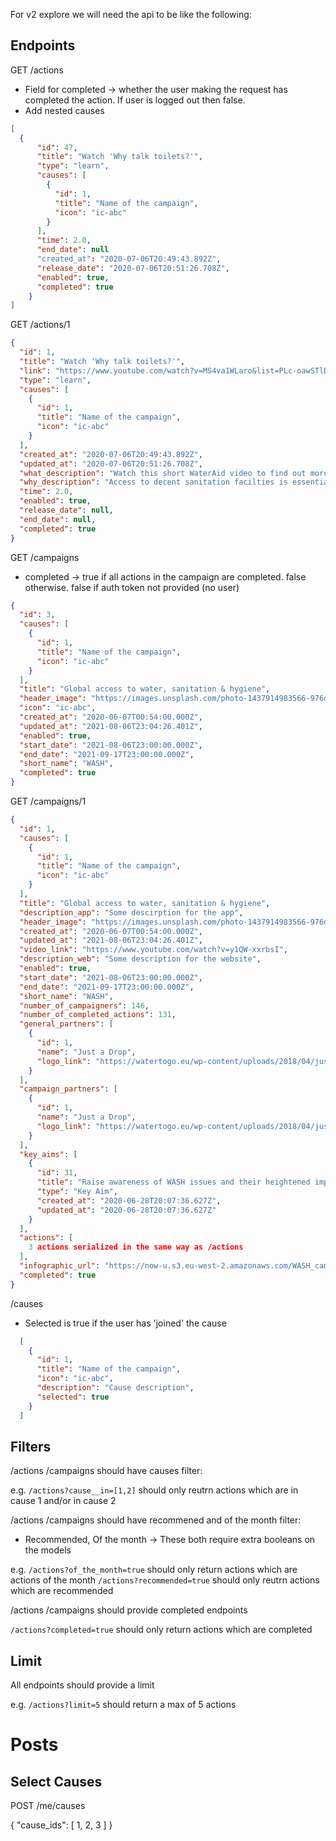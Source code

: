 For v2 explore we will need the api to be like the following:

## Endpoints

GET /actions 

- Field for completed -> whether the user making the request has completed the action. If user is logged out then false.
- Add nested causes

```json
[
  {
      "id": 47,
      "title": "Watch 'Why talk toilets?'",
      "type": "learn",
      "causes": [
        {
          "id": 1,
          "title": "Name of the campaign",
          "icon": "ic-abc"
        }
      ],
      "time": 2.0,
      "end_date": null
      "created_at": "2020-07-06T20:49:43.892Z",
      "release_date": "2020-07-06T20:51:26.708Z",
      "enabled": true,
      "completed": true
    }
]
```

GET /actions/1

```json
{
  "id": 1,
  "title": "Watch 'Why talk toilets?'",
  "link": "https://www.youtube.com/watch?v=MS4va1WLaro&list=PLc-oawSTlDS1PfrZZVSRDs4s1nPcVeaEM&index=8",
  "type": "learn",
  "causes": [
    {
      "id": 1,
      "title": "Name of the campaign",
      "icon": "ic-abc"
    }
  ],
  "created_at": "2020-07-06T20:49:43.892Z",
  "updated_at": "2020-07-06T20:51:26.708Z",
  "what_description": "Watch this short WaterAid video to find out more about access to decent toilets and the impacts of poor sanitation facilities.",
  "why_description": "Access to decent sanitation facilties is essential for almost every aspect of life. By learning more about the issue we will be in a stronger position to advocate for universal access to WASH and to take effective action.",
  "time": 2.0,
  "enabled": true,
  "release_date": null,
  "end_date": null,
  "completed": true
}
```

GET /campaigns

- completed -> true if all actions in the campaign are completed. false otherwise. false if auth token not provided (no user)

```json
{
  "id": 3,
  "causes": [
    {
      "id": 1,
      "title": "Name of the campaign",
      "icon": "ic-abc"
    }
  ],
  "title": "Global access to water, sanitation & hygiene",
  "header_image": "https://images.unsplash.com/photo-1437914983566-976d85602771?ixlib=rb-1.2.1&ixid=eyJhcHBfaWQiOjEyMDd9&auto=format&fit=crop&w=1050&q=80",
  "icon": "ic-abc",
  "created_at": "2020-06-07T00:54:00.000Z",
  "updated_at": "2021-08-06T23:04:26.401Z",
  "enabled": true,
  "start_date": "2021-08-06T23:00:00.000Z",
  "end_date": "2021-09-17T23:00:00.000Z",
  "short_name": "WASH",
  "completed": true
}
```

GET /campaigns/1

```json
{
  "id": 1,
  "causes": [
    {
      "id": 1,
      "title": "Name of the campaign",
      "icon": "ic-abc"
    }
  ],
  "title": "Global access to water, sanitation & hygiene",
  "description_app": "Some descirption for the app",
  "header_image": "https://images.unsplash.com/photo-1437914983566-976d85602771?ixlib=rb-1.2.1&ixid=eyJhcHBfaWQiOjEyMDd9&auto=format&fit=crop&w=1050&q=80",
  "created_at": "2020-06-07T00:54:00.000Z",
  "updated_at": "2021-08-06T23:04:26.401Z",
  "video_link": "https://www.youtube.com/watch?v=y1QW-xxrbsI",
  "description_web": "Some description for the website",
  "enabled": true,
  "start_date": "2021-08-06T23:00:00.000Z",
  "end_date": "2021-09-17T23:00:00.000Z",
  "short_name": "WASH",
  "number_of_campaigners": 146,
  "number_of_completed_actions": 131,
  "general_partners": [
    {
      "id": 1,
      "name": "Just a Drop",
      "logo_link": "https://watertogo.eu/wp-content/uploads/2018/04/just-a-drop-jad-logo.jpg"
    }
  ],
  "campaign_partners": [
    {
      "id": 1,
      "name": "Just a Drop",
      "logo_link": "https://watertogo.eu/wp-content/uploads/2018/04/just-a-drop-jad-logo.jpg"
    }
  ],
  "key_aims": [
    {
      "id": 31,
      "title": "Raise awareness of WASH issues and their heightened importance during the pandemic",
      "type": "Key Aim",
      "created_at": "2020-06-28T20:07:36.627Z",
      "updated_at": "2020-06-28T20:07:36.627Z"
    }
  ],
  "actions": [
    3 actions serialized in the same way as /actions
  ],
  "infographic_url": "https://now-u.s3.eu-west-2.amazonaws.com/WASH_campaign_9630b3c467.png",
  "completed": true
}
```

/causes

- Selected is true if the user has 'joined' the cause

```json
  [
    {
      "id": 1,
      "title": "Name of the campaign",
      "icon": "ic-abc",
      "description": "Cause description",
      "selected": true
    }
  ]
```


## Filters

/actions /campaigns should have causes filter:

e.g.
`/actions?cause__in=[1,2]` should only reutrn actions which are in cause 1 and/or in cause 2


/actions /campaigns should have recommened and of the month filter:

- Recommended, Of the month -> These both require extra booleans on the models

e.g.
`/actions?of_the_month=true` should only return actions which are actions of the month
`/actions?recommended=true` should only reutrn actions which are recommended

/actions /campaigns should provide completed endpoints

`/actions?completed=true` should only return actions which are completed 

## Limit

All endpoints should provide a limit

e.g.
`/actions?limit=5` should return a max of 5 actions


# Posts

## Select Causes 

POST /me/causes

{
  "cause_ids": [
    1, 2, 3
  ]
}

